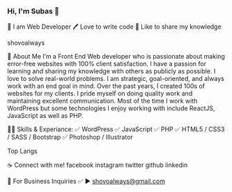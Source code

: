 ### Hi, I'm Subas 👋
👑 I am Web Developer
🖊️ Love to write code
🎤 Like to share my knowledge

shovoalways

🚀 About Me
I’m a Front End Web developer who is passionate about making error-free websites with 100% client satisfaction. I have a passion for learning and sharing my knowledge with others as publicly as possible. I love to solve real-world problems. I am strategic, goal-oriented, and always work with an end goal in mind. Over the past years, I created 100s of websites for my clients. I pride myself on doing quality work and maintaining excellent communication. Most of the time I work with WordPress but some technologies I enjoy working with include ReactJS, JavaScript as well as PHP.

👨‍💻 Skills & Experiance:
✅ WordPress
✅ JavaScript
✅ PHP
✅ HTML5 / CSS3 / SASS / Bootstrap
✅ Photoshop / Illustrator

Top Langs

☕ Connect with me!
facebook instagram twitter github linkedin

📧 For Business Inquiries
✅ ► shovoalways@gmail.com
